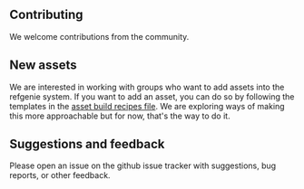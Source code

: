 ## Contributing

We welcome contributions from the community.

## New assets

We are interested in working with groups who want to add assets into the refgenie system. If you want to add an asset, you can do so by following the templates in the [asset build recipes file](https://github.com/databio/refgenie/blob/master/refgenie/asset_build_packages.py). We are exploring ways of making this more approachable but for now, that's the way to do it.

## Suggestions and feedback

Please open an issue on the github issue tracker with suggestions, bug reports, or other feedback.
